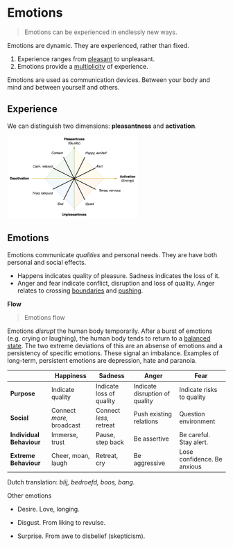 # Emotions

> Emotions can be experienced in endlessly new ways.

Emotions are dynamic. They are experienced, rather than fixed.

1. Experience ranges from [pleasant](#Experience) to unpleasant.
2. Emotions provide a [multiplicity](#Emotions) of experience.

Emotions are used as communication devices. Between your body and mind and between yourself and others.



## Experience

We can distinguish two dimensions: **pleasantness** and **activation**.



<img src="../img/psychology-pleasant-activation.png" alt="psychology-philosophy-psychology-pleasant-activation" style="width:60%;" />



## Emotions

Emotions communicate *qualities* and personal needs. They are  have both personal and social effects.

- Happens indicates quality of pleasure. Sadness indicates the loss of it.
- Anger and fear indicate conflict, disruption and loss of quality. Anger relates to crossing [boundaries](https://en.wikipedia.org/wiki/Personal_boundaries) and [pushing](https://en.wikipedia.org/wiki/Aggression).



**Flow**

> Emotions flow

Emotions *disrupt* the human body temporarily. After a burst of emotions (e.g. crying or laughing), the human body tends to return to a [balanced state](https://en.wikipedia.org/wiki/Homeostasis). The two extreme deviations of this are an absense of emotions and a persistency of specific emotions. These signal an imbalance. Examples of long-term, persistent emotions are depression, hate and paranoia.



|                          | Happiness                 | Sadness                  | Anger                          | Fear                        |
| ------------------------ | ------------------------- | ------------------------ | ------------------------------ | --------------------------- |
| **Purpose**              | Indicate quality          | Indicate loss of quality | Indicate disruption of quality | Indicate risks to quality   |
| **Social**               | Connect *more,* broadcast | Connect *less,* retreat  | Push existing relations        | Question environment        |
| **Individual Behaviour** | Immerse, trust            | Pause, step back         | Be assertive                   | Be careful. Stay alert.     |
| **Extreme Behaviour**    | Cheer, moan, laugh        | Retreat, cry             | Be aggressive                  | Lose confidence. Be anxious |

Dutch translation: *blij, bedroefd, boos, bang*.



Other emotions

- Desire. Love, longing.

- Disgust. From liking to revulse.

- Surprise. From awe to disbelief (skepticism).

